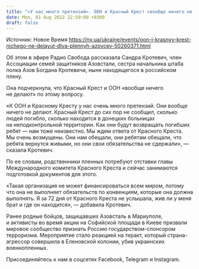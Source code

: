 ```yaml
---
title: "«У нас много претензий». ООН и Красный Крест «вообще ничего не делают» для пленных азовцев — сестра пленного"
date: Mon, 01 Aug 2022 22:59:00 +0300
draft: false
---
```

Источник: Новое Время https://nv.ua/ukraine/events/oon-i-krasnyy-krest-nichego-ne-delayut-dlya-plennyh-azovcev-50260371.html


 Об этом в эфире Радио Свобода рассказала Сандра Кротевич, член Ассоциации семей защитников Азовстали, сестра начальника штаба полка Азов Богдана Кротевича, ныне находящегося в российском плену.

Она подчеркнула, что Красный Крест и ООН «вообще ничего не делают» по этому вопросу.

«К ООН и Красному Кресту у нас очень много претензий. Они вообще ничего не делают. Красный Крест до сих пор не сообщил, сколько людей погибло, сколько находится в донецких больницах на неподконтрольной территории. Как они будут возвращать погибших ребят — нам тоже неизвестно. Мы ждем ответа от Красного Креста. Мы очень возмущены. Они нам обещали, они ребятам обещали, что ребята вернутся живыми, но они свои обязательства не сдержали», — сказала Кротевич.

По ее словам, родственники пленных потребуют отставки главы Международного комитета Красного Креста и сейчас занимаются подготовкой документов для этого.

«Такая организация не может финансироваться всем миром, потому что она не выполняет обязательств по конвенциям, которые она должна выполнять. Я за 72 дня от Красного Креста не услышала, жив ли у меня брат и где он находится», — добавила Кротевич.

Ранее родные бойцов, защищавших Азовсталь в Мариуполе, и активисты во время акции на Софийской площади в Киеве призвали мировое сообщество признать Россию государством-спонсором терроризма. Мероприятие стало реакцией на теракт, который страна-агрессор совершила в Еленовской колонии, убив украинских военнопленных.

Присоединяйтесь к нам в соцсетях Facebook, Telegram и Instagram.
